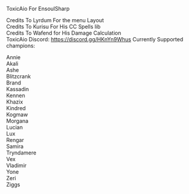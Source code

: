 ToxicAio For EnsoulSharp

Credits To Lyrdum For the menu Layout  
Credits To Kurisu For His CC Spells lib  
Credits To Wafend for His Damage Calculation  
ToxicAio Discord: https://discord.gg/HKnYn9Whus
Currently Supported champions:

Annie  
Akali  
Ashe  
Blitzcrank  
Brand  
Kassadin  
Kennen  
Khazix  
Kindred  
Kogmaw  
Morgana  
Lucian  
Lux  
Rengar  
Samira  
Tryndamere   
Vex  
Vladimir  
Yone  
Zeri  
Ziggs  
